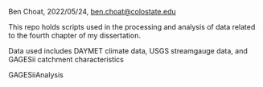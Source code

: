 Ben Choat, 2022/05/24, ben.choat@colostate.edu

This repo holds scripts used in the processing and analysis of data related to the
fourth chapter of my dissertation.

Data used includes DAYMET climate data, USGS streamgauge data, and 
GAGESii catchment characteristics 


GAGESiiAnalysis
